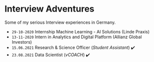 # Interview Adventures
Some of my serious Interview experiences in Germany.
- `29-10-2020` Internship Machine Learning - AI Solutions (Linde Praxis)
- `13-11-2020` Intern in Analytics and Digital Platform (Allianz Global Investors)
- `15.06.2021` Research & Science Officer (_Student Assistant_) :heavy_check_mark:
- `23.08.2021` Data Scientist (_vCOACH_) :heavy_check_mark:
